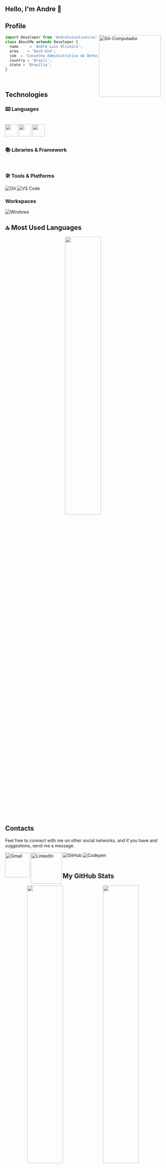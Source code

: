 ## Hello, I'm Andre 👋

## Profile

<div>
  <img align="right" alt="Git-Computador" width="200px" height="200px" src="https://media.giphy.com/media/juua9i2c2fA0AIp2iq/giphy.gif"/>
</div>

```js
import Developer from 'Andreluisoliveirac';
class AboutMe extends Developer {
  name     = 'André Luís Oliveira';
  area    = 'Back-End';
  job  = 'Conselho Administrativo de Defesa Econômica - CADE';
  country = 'Brazil';
  state = 'Brasília';
}
```
<br>

## Technologies

###  ⌨️ Languages

<div style="display: inline_block"><br>
<img src="https://cdn.jsdelivr.net/gh/devicons/devicon/icons/java/java-original-wordmark.svg" width="40" height="40" /> 
<img src="https://cdn.jsdelivr.net/gh/devicons/devicon/icons/mysql/mysql-original-wordmark.svg" width="40" height="40"/>
<img src="https://cdn.jsdelivr.net/gh/devicons/devicon/icons/python/python-original.svg" width="40" height="40"/>
            
</div>

##

###  📚 Libraries & Framework 

<div style="display: inline_block"><br>
</div>

### 🛠️ Tools & Platforms

![Git](https://img.shields.io/badge/Git-F05032?style=for-the-badge&logo=git&logoColor=white)
![VS Code](https://img.shields.io/badge/Visual_Studio_Code-0078D4?style=for-the-badge&logo=visual%20studio%20code&logoColor=white)

### Workspaces

![Windows](https://img.shields.io/badge/Windows-0078D6?style=for-the-badge&logo=windows&logoColor=white)

## 🔝 Most Used Languages

<p align="center">
 <img width="48%" src="https://github-readme-stats.vercel.app/api/top-langs/?username=andreluisoliveirac&layout=compact&langs_count=16&theme=cobalt"/>
</p>

## Contacts

Feel free to connect with me on other social networks, and if you have and suggestions, send me a message. 

[<img align="left" alt="Gmail" width="80px" src="https://img.shields.io/badge/Gmail-D14836?style=for-the-badge&logo=gmail&logoColor=white"/>](mailto:contatcandreluis@gmail.com)
[<img align="left" alt="LinkedIn" width="100px" src="https://img.shields.io/badge/LinkedIn-0077B5?style=for-the-badge&logo=linkedin&logoColor=white"/>](https://www.linkedin.com/in/andreluisoc/)
[<img align="left" alt="GitHub" src="https://img.shields.io/github/followers/AnaProgramando?style=social&label=@Andreluisoliveirac"/>](https://github.com/andreluisoliveirac)
[<img align="left" alt="Codepen" src="https://img.shields.io/static/v1?label&message=/Andreluisoliveirac&color=000000&style=flat&logo=codepen"/>](https://codepen.io/andreluisoliveirac)

<br><br>

## My GitHub Stats

<p align="center">
   <img width="48%" src="http://github-readme-streak-stats.herokuapp.com?user=andreluisoliveirac&theme=material-palenight&hide_border=true&date_format=j%20M%5B%20Y%5D&stroke=DBDADA&background=193549&ring=C577C2&fire=75EEB2&currStreakNum=75EEB2&sideNums=75EEB2&currStreakLabel=C577C2&sideLabels=C577C2&dates=75EEB2&border=DBDADA" />
   <img width="48%" src="https://github-readme-stats.vercel.app/api?username=andreluisoliveirac&show_icons=true&theme=cobalt&include_all_commits=true&count_private=true" />
</p>

## My GitHub Achievements

<a href="https://github.com/ryo-ma/github-profile-trophy">
    <img alt="Conquistas no GitHub" src="https://github-profile-trophy.vercel.app/?username=andreluisoliveirac&theme=discord&no-frame=true&column=7">
</a>

## Commit Snake

![Snake animation](https://github.com/andreluisoliveirac/andreluisoliveirac/blob/output/github-contribution-grid-snake.svg)

<br>

